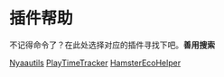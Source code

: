 # 插件帮助

不记得命令了？在此处选择对应的插件寻找下吧。**善用搜索**

[Nyaautils](space/plugins/nyaautils.md)
[PlayTimeTracker](space/plugins/playtimetracker.md)
[HamsterEcoHelper](space/plugins/hamsterecohelper.md)
